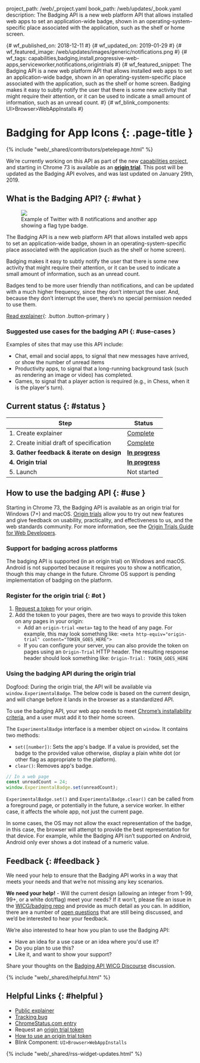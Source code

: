 project_path: /web/_project.yaml book_path: /web/updates/_book.yaml description: The Badging API is a new web platform API that allows installed web apps to set an application-wide badge, shown in an operating-system-specific place associated with the application, such as the shelf or home screen.

{# wf_published_on: 2018-12-11 #} {# wf_updated_on: 2019-01-29 #} {# wf_featured_image: /web/updates/images/generic/notifications.png #} {# wf_tags: capabilities,badging,install,progressive-web-apps,serviceworker,notifications,origintrials #} {# wf_featured_snippet: The Badging API is a new web platform API that allows installed web apps to set an application-wide badge, shown in an operating-system-specific place associated with the application, such as the shelf or home screen. Badging makes it easy to subtly notify the user that there is some new activity that might require their attention, or it can be used to indicate a small amount of information, such as an unread count. #} {# wf_blink_components: UI>Browser>WebAppInstalls #}

# Badging for App Icons {: .page-title }

{% include "web/_shared/contributors/petelepage.html" %}

<div class="clearfix"></div>

<aside class="caution">
  We’re currently working on this API as part of the new
  <a href="/web/updates/capabilities">capabilities project</a>, and starting
  in Chrome 73 is available as an <a href="#ot"><b>origin trial</b></a>.
  This post will be updated as the Badging API evolves, and was last updated on
  January 29th, 2019.
</aside>

## What is the Badging API? {: #what }

<figure class="attempt-right">
  <img src="/web/updates/images/2018/12/badges-on-windows.jpg">
  <figcaption>
    Example of Twitter with 8 notifications and another app showing a flag
    type badge.
  </figcaption>
</figure>

The Badging API is a new web platform API that allows installed web apps to set an application-wide badge, shown in an operating-system-specific place associated with the application (such as the shelf or home screen).

Badging makes it easy to subtly notify the user that there is some new activity that might require their attention, or it can be used to indicate a small amount of information, such as an unread count.

Badges tend to be more user friendly than notifications, and can be updated with a much higher frequency, since they don’t interrupt the user. And, because they don’t interrupt the user, there’s no special permission needed to use them.

[Read explainer](https://github.com/WICG/badging/blob/master/explainer.md){: .button .button-primary }

<div class="clearfix"></div>

### Suggested use cases for the badging API {: #use-cases }

Examples of sites that may use this API include:

* Chat, email and social apps, to signal that new messages have arrived, or show the number of unread items
* Productivity apps, to signal that a long-running background task (such as rendering an image or video) has completed.
* Games, to signal that a player action is required (e.g., in Chess, when it is the player's turn).

## Current status {: #status }

| Step                                       | Status                                                               |
| ------------------------------------------ | -------------------------------------------------------------------- |
| 1. Create explainer                        | [Complete](https://github.com/WICG/badging/blob/master/explainer.md) |
| 2. Create initial draft of specification   | [Complete](https://wicg.github.io/badging/)                          |
| **3. Gather feedback & iterate on design** | [**In progress**](#feedback)                                         |
| **4. Origin trial**                        | [**In progress**](#ot)                                               |
| 5. Launch                                  | Not started                                                          |

## How to use the badging API {: #use }

Starting in Chrome 73, the Badging API is available as an origin trial for Windows (7+) and macOS. [Origin trials](https://github.com/GoogleChrome/OriginTrials/blob/gh-pages/README.md) allow you to try out new features and give feedback on usability, practicality, and effectiveness to us, and the web standards community. For more information, see the [Origin Trials Guide for Web Developers](https://github.com/GoogleChrome/OriginTrials/blob/gh-pages/developer-guide.md).

### Support for badging across platforms

The badging API is supported (in an origin trial) on Windows and macOS. Android is not supported because it requires you to show a notification, though this may change in the future. Chrome OS support is pending implementation of badging on the platform.

### Register for the origin trial {: #ot }

1. [Request a token](https://developers.chrome.com/origintrials/#/view_trial/1711367858400788481) for your origin.
2. Add the token to your pages, there are two ways to provide this token on any pages in your origin: 
    * Add an `origin-trial` `<meta>` tag to the head of any page. For example, this may look something like: `<meta http-equiv="origin-trial" content="TOKEN_GOES_HERE">`
    * If you can configure your server, you can also provide the token on pages using an `Origin-Trial` HTTP header. The resulting response header should look something like: `Origin-Trial: TOKEN_GOES_HERE`

### Using the badging API during the origin trial

Dogfood: During the origin trial, the API will be available via `window.ExperimentalBadge`. The below code is based on the current design, and will change before it lands in the browser as a standardized API.

To use the badging API, your web app needs to meet [Chrome’s installability criteria](/web/fundamentals/app-install-banners/#criteria), and a user must add it to their home screen.

The `ExperimentalBadge` interface is a member object on `window`. It contains two methods:

* `set([number])`: Sets the app's badge. If a value is provided, set the badge to the provided value otherwise, display a plain white dot (or other flag as appropriate to the platform).
* `clear()`: Removes app's badge.

```js
// In a web page
const unreadCount = 24;
window.ExperimentalBadge.set(unreadCount);
```

`ExperimentalBadge.set()` and `ExperimentalBadge.clear()` can be called from a foreground page, or potentially in the future, a service worker. In either case, it affects the whole app, not just the current page.

In some cases, the OS may not allow the exact representation of the badge, in this case, the browser will attempt to provide the best representation for that device. For example, while the Badging API isn’t supported on Android, Android only ever shows a dot instead of a numeric value.

## Feedback {: #feedback }

We need your help to ensure that the Badging API works in a way that meets your needs and that we’re not missing any key scenarios.

<aside class="key-point">
  <b>We need your help!</b> - Will the current design (allowing an integer
  from 1-99, 99+, or a white dot/flag) meet your needs? If it won’t, please
  file an issue in the <a href="https://github.com/WICG/badging/issues">
  WICG/badging repo</a> and provide as much detail as you can. In addition,
  there are a number of <a href="https://github.com/WICG/badging/blob/master/choices.md">
  open questions</a> that are still being discussed, and we’d be interested to
  hear your feedback.
</aside>

We’re also interested to hear how you plan to use the Badging API:

* Have an idea for a use case or an idea where you'd use it?
* Do you plan to use this?
* Like it, and want to show your support?

Share your thoughts on the [Badging API WICG Discourse](https://discourse.wicg.io/t/badging-api-for-showing-an-indicator-on-a-web-apps-shelf-icon/2900) discussion.

{% include "web/_shared/helpful.html" %}

## Helpful Links {: #helpful }

* [Public explainer](https://github.com/WICG/badging/blob/master/explainer.md)
* [Tracking bug](https://bugs.chromium.org/p/chromium/issues/detail?id=719176)
* [ChromeStatus.com entry](https://www.chromestatus.com/features/6068482055602176)
* Request an [origin trial token](https://developers.chrome.com/origintrials/#/view_trial/1711367858400788481)
* [How to use an origin trial token](https://github.com/GoogleChrome/OriginTrials/blob/gh-pages/developer-guide.md#how-do-i-enable-an-experimental-feature-on-my-origin)
* Blink Component: `UI>Browser>WebAppInstalls`

{% include "web/_shared/rss-widget-updates.html" %}